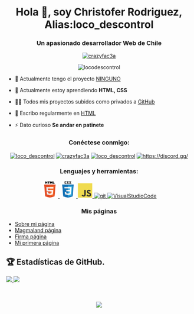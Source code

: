 <h1 align="center">Hola 👋, soy Christofer Rodriguez, Alias:loco_descontrol</h1>
<h3 align="center">Un apasionado desarrollador Web de Chile</h3>

<p align="center"> <a href="https://twitter.com/crazyfac3a" target="blank"><img src="https://img.shields.io/twitter/follow/crazyfac3a?logo=twitter&style=for-the-badge" alt="crazyfac3a" /></a> </p>

<p align="center"> <img src="https://komarev.com/ghpvc/?username=locodescontrol&label=Visitas%20al%20perfil&color=0e75b6&style=plastic" alt="locodescontrol" /> </p>

- 🔭 Actualmente tengo el proyecto [NINGUNO](null)

- 🌱 Actualmente estoy aprendiendo **HTML, CSS**

- 👨‍💻 Todos mis proyectos subidos como privados a [GitHub](https://github.com/locodescontrol/)

- 📝 Escribo regularmente en [HTML](https://es.wikipedia.org/wiki/HTML)



- ⚡ Dato curioso **Se andar en patinete**

<h3 align="center">Conéctese conmigo:</h3>
<p align="center">
<a href="https://instagram.com/loco_descontrol" target="blank"><img align="center" src="https://raw.githubusercontent.com/rahuldkjain/github-profile-readme-generator/master/src/images/icons/Social/instagram.svg" alt="loco_descontrol" height="30" width="40" /></a>
<a href="https://twitter.com/crazyfac3a" target="blank"><img align="center" src="https://raw.githubusercontent.com/rahuldkjain/github-profile-readme-generator/master/src/images/icons/Social/twitter.svg" alt="crazyfac3a" height="30" width="40" /></a>
<a href="https://www.youtube.com/c/loco_descontrol" target="blank"><img align="center" src="https://raw.githubusercontent.com/rahuldkjain/github-profile-readme-generator/master/src/images/icons/Social/youtube.svg" alt="loco_descontrol" height="30" width="40" /></a>
<a href="http://locodescontrol.xyz/Discord" target="blank"><img align="center" src="https://raw.githubusercontent.com/rahuldkjain/github-profile-readme-generator/master/src/images/icons/Social/discord.svg" alt="https://discord.gg/" height="35" width="45" /></a>
</p>
<h3 align="center">Lenguajes y herramientas:</h3>
<p align="center"> <a href="https://www.w3.org/html/" target="_blank" rel="noreferrer"> <img src="https://raw.githubusercontent.com/devicons/devicon/master/icons/html5/html5-original-wordmark.svg" alt="html5" width="45" height="45"/> </a>
<a href="https://www.w3schools.com/css/" target="_blank" rel="noreferrer"> <img src="https://raw.githubusercontent.com/devicons/devicon/master/icons/css3/css3-original-wordmark.svg" alt="css3" width="45" height="45"/> </a>  
<a href="https://developer.mozilla.org/en-US/docs/Web/JavaScript" target="_blank" rel="noreferrer"> <img src="https://raw.githubusercontent.com/devicons/devicon/master/icons/javascript/javascript-original.svg" alt="javascript" width="40" height="40"/> </a> 
<a href="https://git-scm.com/" target="_blank" rel="noreferrer"> <img src="https://www.vectorlogo.zone/logos/git-scm/git-scm-icon.svg" alt="git" width="40" height="40"/> </a>
<a href="https://code.visualstudio.com/" target="_blank" rel="noreferrer"> <img src="https://upload.wikimedia.org/wikipedia/commons/9/9a/Visual_Studio_Code_1.35_icon.svg" alt="VisualStudioCode" width="40" height="40"/> </a>

</p>


 <h3 align="center">Mis páginas </h3>
  
  - <a href="https://locodescontrol.xyz/" target="_blank" >Sobre mi página</a>
  - <a href="https://locodescontrol.xyz/Errorr" target="_blank" >Magmaland página</a>
  - <a href="https://locodescontrol.xyz/Error" target="_blank" >Firma página</a>
  - <a href="https://locodescontrol.xyz/Error" target="_blank" >Mi primera página</a>
  
## 🏆 Estadísticas de GitHub.
<a href="https://github.com/locodescontrol">
  <img src="https://github-readme-stats.vercel.app/api?username=locodescontrol&show_icons=true&theme=radical&locale=es"width="48%">
  <img src="https://github-readme-streak-stats.herokuapp.com?user=locodescontrol&theme=radical&locale=es"width="48%" >
  <h1 align="center">
  <img src="https://github-readme-stats.vercel.app/api/top-langs/?username=locodescontrol&langs_count=5&theme=radical&locale=es"
            width="400px">
